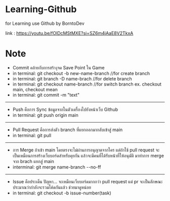 # Learning-Github
for Learning use Github by BorntoDev

link : https://youtu.be/fOlDcMStMXE?si=SZ6m4jAaE8V2TkxA

# Note
- Commit คล้ายกับการสร้างุจด Save Point ใน Game
- in terminal: git checkout -b new-name-branch //for create branch
- in terminal: git branch -D name-brach //for delete branch
- in terminal: git checkout name-branch //for switch branch ex. checkout main, checkout mean
- in terminal: git commit -m "text"

---

- Push คือการ Sync ข้อมูลจากในตัวเครื่องไปยังหน้าเว็บ Github
- in terminal: git push origin main

---

- Pull Request คือการส่งตัว branch ที่แยกออกมากลับเข้าสู่ main
- in terminal: git pull

---

- การ Merge ถ้าเข้า main โดยตรงจะไม่ผ่านการอนุญาตจากใคร แต่ถ้าใช้ pull request จะเป็นเหมือนการสร้างเว็บบอร์ดสำหรับคุยกัน แล้วจะมีคนที่ได้รับหน้าที่ให้อนุมัติ มาทำการ merge จาก brach แยกสู่ main
- interminal: git merge name-branch --no-ff

---

- Issue คือประเด็น ปัญหา... จะเหมือนเว็บบอร์ดมากกว่า pull request แต่ pr จะเป็นลักษณะประมาณว่ากำลังจะรวมโค้ดกันแล้ว ช่วยมาดูหน่อย
- in terminal: git checkout -b issue-number(task) 